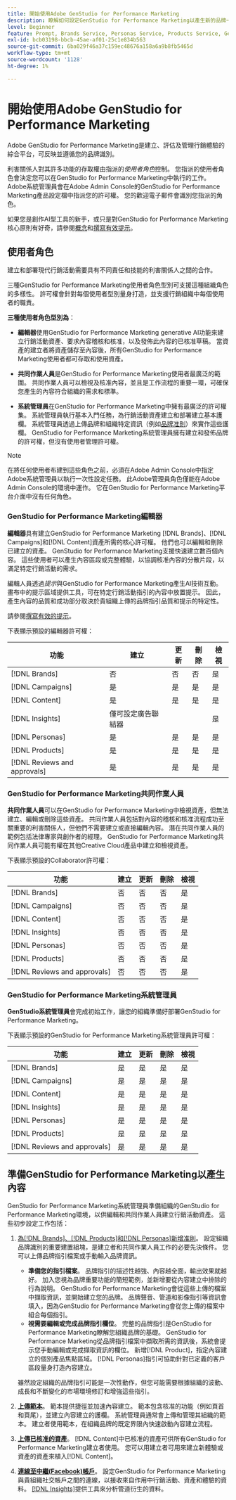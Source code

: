 ```yaml
---
title: 開始使用Adobe GenStudio for Performance Marketing
description: 瞭解如何設定GenStudio for Performance Marketing以產生新的品牌一致行銷內容。
level: Beginner
feature: Prompt, Brands Service, Personas Service, Products Service, Generative AI, Guidelines
exl-id: bcb03198-bbcb-45ae-af01-25c1e834b563
source-git-commit: 6ba029f46a37c159ec48676a158a6a9b8fb5465d
workflow-type: tm+mt
source-wordcount: '1128'
ht-degree: 1%

---
```


# 開始使用Adobe GenStudio for Performance Marketing

Adobe GenStudio for Performance Marketing是建立、評估及管理行銷體驗的綜合平台，可反映並遵循您的品牌識別。

利害關係人對其許多功能的存取權由指派的&#x200B;_使用者角色_&#x200B;控制。 您指派的使用者角色會決定您可以在GenStudio for Performance Marketing中執行的工作。 Adobe系統管理員會在Adobe Admin Console的GenStudio for Performance Marketing產品設定檔中指派您的許可權。 您的歡迎電子郵件會識別您指派的角色。

如果您是創作AI型工具的新手，或只是對GenStudio for Performance Marketing核心原則有好奇，請參閱[概念](concepts.md)和[撰寫有效提示](effective-prompts.md)。

## 使用者角色

建立和部署現代行銷活動需要具有不同責任和技能的利害關係人之間的合作。

三種GenStudio for Performance Marketing使用者角色型別可支援這種組織角色的多樣性。 許可權會針對每個使用者型別量身打造，並支援行銷組織中每個使用者的職責。

**三種使用者角色型別為**：

* **編輯器**&#x200B;使用GenStudio for Performance Marketing generative AI功能來建立行銷活動資產、要求內容稽核和核准，以及發佈此內容的已核准草稿。 當資產的建立者將資產儲存至內容後，所有GenStudio for Performance Marketing使用者都可存取和使用資產。

* **共同作業人員**&#x200B;是GenStudio for Performance Marketing使用者最廣泛的範圍。 共同作業人員可以檢視及核准內容，並且是工作流程的重要一環，可確保您產生的內容符合組織的需求和標準。

* **系統管理員**&#x200B;在GenStudio for Performance Marketing中擁有最廣泛的許可權集。 系統管理員執行基本入門任務，為行銷活動資產建立和部署建立基本護欄。 系統管理員透過上傳品牌和組織特定資訊（例如[品牌准則](/help/user-guide/guidelines/overview.md)）來實作這些護欄。 GenStudio for Performance Marketing系統管理員擁有建立和發佈品牌的許可權，但沒有使用者管理許可權。

>[!NOTE]
>在將任何使用者布建到這些角色之前，必須在Adobe Admin Console中指定Adobe系統管理員以執行一次性設定任務。 此Adobe管理員角色僅能在Adobe Admin Console的環境中運作。 它在GenStudio for Performance Marketing平台介面中沒有任何角色。

### GenStudio for Performance Marketing編輯器

**編輯器**&#x200B;具有建立GenStudio for Performance Marketing [!DNL Brands]、[!DNL Campaigns]和[!DNL Content]資產所需的核心許可權。 他們也可以編輯和刪除已建立的資產。 GenStudio for Performance Marketing支援快速建立數百個內容。 這些使用者可以產生內容區段或完整體驗，以協調核准內容的分散片段，以滿足特定行銷活動的需求。

編輯人員透過&#x200B;_提示_&#x200B;與GenStudio for Performance Marketing產生AI技術互動。 畫布中的提示區域提供工具，可在特定行銷活動指引的內容中放置提示。 因此，產生內容的品質和成功部分取決於貴組織上傳的品牌指引品質和提示的特定性。

請參閱[撰寫有效的提示](effective-prompts.md)。

下表顯示預設的編輯器許可權：

| 功能 | 建立 | 更新 | 刪除 | 檢視 |
|-----------|----------------|----------------|----------------|----------------|
| [!DNL Brands] | 否 | 否 | 否 | 是 |
| [!DNL Campaigns] | 是 | 是 | 是 | 是 |
| [!DNL Content] | 是 | 是 | 是 | 是 |
| [!DNL Insights] | 僅可設定廣告聯結器 |    |     | 是 |
| [!DNL Personas] | 是 | 是 | 是 | 是 |
| [!DNL Products] | 是 | 是 | 是 | 是 |
| [!DNL Reviews and approvals] | 是 | 是 | 是 | 是 |

### GenStudio for Performance Marketing共同作業人員

**共同作業人員**&#x200B;可以在GenStudio for Performance Marketing中檢視資產，但無法建立、編輯或刪除這些資產。 共同作業人員包括對內容的稽核和核准流程成功至關重要的利害關係人，但他們不需要建立或直接編輯內容。 潛在共同作業人員的範例包括法律專家與創作者的經理。 GenStudio for Performance Marketing共同作業人員可能有權在其他Creative Cloud產品中建立和檢視資產。

下表顯示預設的Collaborator許可權：

| 功能 | 建立 | 更新 | 刪除 | 檢視 |
|-----------|----------------|----------------|----------------|----------------|
| [!DNL Brands] | 否 | 否 | 否 | 是 |
| [!DNL Campaigns] | 否 | 否 | 否 | 是 |
| [!DNL Content] | 否 | 否 | 否 | 是 |
| [!DNL Insights] | 否 | 否 | 否 | 是 |
| [!DNL Personas] | 否 | 否 | 否 | 是 |
| [!DNL Products] | 否 | 否 | 否 | 是 |
| [!DNL Reviews and approvals] | 否 | 否 | 否 | 是 |

### GenStudio for Performance Marketing系統管理員

**GenStudio系統管理員**&#x200B;會完成初始工作，讓您的組織準備好部署GenStudio for Performance Marketing。

下表顯示預設的GenStudio for Performance Marketing系統管理員許可權：

| 功能 | 建立 | 更新 | 刪除 | 檢視 |
|-----------|----------------|----------------|----------------|----------------|
| [!DNL Brands] | 是 | 是 | 是 | 是 |
| [!DNL Campaigns] | 是 | 是 | 是 | 是 |
| [!DNL Content] | 是 | 是 | 是 | 是 |
| [!DNL Insights] | 是 | 是 | 是 | 是 |
| [!DNL Personas] | 是 | 是 | 是 | 是 |
| [!DNL Products] | 是 | 是 | 是 | 是 |
| [!DNL Reviews and approvals] | 是 | 是 | 是 | 是 |


## 準備GenStudio for Performance Marketing以產生內容

GenStudio for Performance Marketing系統管理員準備組織的GenStudio for Performance Marketing環境，以供編輯和共同作業人員建立行銷活動資產。 這些初步設定工作包括：

1. [為[!DNL Brands]、[!DNL Products]和[!DNL Personas]新增准則](./guidelines/overview.md)。 設定組織品牌識別的重要建置組塊，是建立者和共同作業人員工作的必要先決條件。 您可以上傳品牌指引檔案或手動輸入品牌資訊。
   * **準備您的指引檔案**。 品牌指引的描述性越強、內容越全面，輸出效果就越好。 加入您視為品牌重要功能的簡短範例，並新增要從內容建立中排除的行為說明。 GenStudio for Performance Marketing會從這些上傳的檔案中擷取資訊，並開始建立您的品牌。 品牌聲音、管道和影像指引等資訊會填入，因為GenStudio for Performance Marketing會從您上傳的檔案中組合每個指引。
   * **視需要編輯或完成品牌指引欄位**。 完整的品牌指引是GenStudio for Performance Marketing瞭解您組織品牌的基礎。 GenStudio for Performance Marketing從品牌指引檔案中擷取所需的資訊後，系統會提示您手動編輯或完成擷取資訊的欄位。 新增[!DNL Product]，指定內容建立的個別產品焦點區域。 [!DNL Personas]指引可協助針對已定義的客戶區段量身打造內容建立。

   雖然設定組織的品牌指引可能是一次性動作，但您可能需要根據組織的波動、成長和不斷變化的市場環境修訂和增強這些指引。

1. **[上傳範本](./content/use-templates.md)**。 範本提供捷徑並加速內容建立。 範本包含核准的功能（例如頁首和頁尾），並建立內容建立的護欄。 系統管理員通常會上傳和管理其組織的範本。 建立者使用範本，在組織品牌的既定界限內快速啟動內容建立流程。

1. **[上傳已核准的資產](./content/manage-assets.md)**。 [!DNL Content]中已核准的資產可供所有GenStudio for Performance Marketing建立者使用。 您可以用建立者可用來建立新體驗或資產的資產來植入[!DNL Content]。

1. **[連線至中繼(Facebook)帳戶](./insights/connect-channel.md)**。 設定GenStudio for Performance Marketing與貴組織社交帳戶之間的連線，以接收來自作用中行銷活動、資產和體驗的資料。 [[!DNL Insights]](./insights/overview.md)提供工具來分析管道衍生的資料。
